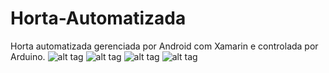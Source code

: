 # Horta-Automatizada
Horta automatizada gerenciada por Android com Xamarin e controlada por Arduino.
![alt tag](http://i.imgur.com/TXtiKC0.jpg)
![alt tag](http://image.prntscr.com/image/a0e9df3ac0334456adf989f07a36dc7b.png)
![alt tag](http://image.prntscr.com/image/bf247fa10e004b5fb0bc606ad8bce3a8.png)
![alt tag](http://image.prntscr.com/image/f31f27dce1f74e0e8565f7d15ae28019.png)
